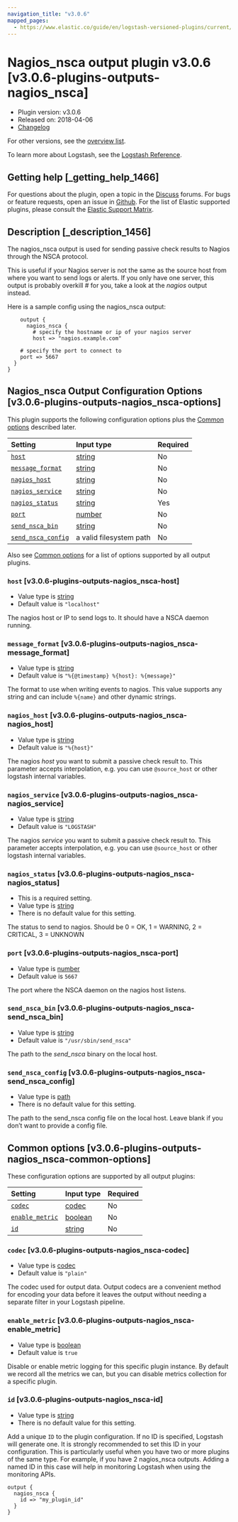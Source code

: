 ```yaml
---
navigation_title: "v3.0.6"
mapped_pages:
  - https://www.elastic.co/guide/en/logstash-versioned-plugins/current/v3.0.6-plugins-outputs-nagios_nsca.html
---
```


# Nagios_nsca output plugin v3.0.6 [v3.0.6-plugins-outputs-nagios_nsca]

* Plugin version: v3.0.6
* Released on: 2018-04-06
* [Changelog](https://github.com/logstash-plugins/logstash-output-nagios_nsca/blob/v3.0.6/CHANGELOG.md)

For other versions, see the [overview list](output-nagios_nsca-index.md).

To learn more about Logstash, see the [Logstash Reference](https://www.elastic.co/guide/en/logstash/current/index.html).

## Getting help [_getting_help_1466]

For questions about the plugin, open a topic in the [Discuss](http://discuss.elastic.co) forums. For bugs or feature requests, open an issue in [Github](https://github.com/logstash-plugins/logstash-output-nagios_nsca). For the list of Elastic supported plugins, please consult the [Elastic Support Matrix](https://www.elastic.co/support/matrix#matrix_logstash_plugins).

## Description [_description_1456]

The nagios\_nsca output is used for sending passive check results to Nagios through the NSCA protocol.

This is useful if your Nagios server is not the same as the source host from where you want to send logs or alerts. If you only have one server, this output is probably overkill # for you, take a look at the *nagios* output instead.

Here is a sample config using the nagios\_nsca output:

```
    output {
      nagios_nsca {
        # specify the hostname or ip of your nagios server
        host => "nagios.example.com"
```

```
    # specify the port to connect to
    port => 5667
  }
}
```

## Nagios_nsca Output Configuration Options [v3.0.6-plugins-outputs-nagios_nsca-options]

This plugin supports the following configuration options plus the [Common options](v3-0-6-plugins-outputs-nagios_nsca.md#v3.0.6-plugins-outputs-nagios_nsca-common-options) described later.

| Setting | Input type | Required |
| :- | :- | :- |
| [`host`](v3-0-6-plugins-outputs-nagios_nsca.md#v3.0.6-plugins-outputs-nagios_nsca-host) | [string](/lsr/value-types.md#string) | No |
| [`message_format`](v3-0-6-plugins-outputs-nagios_nsca.md#v3.0.6-plugins-outputs-nagios_nsca-message_format) | [string](/lsr/value-types.md#string) | No |
| [`nagios_host`](v3-0-6-plugins-outputs-nagios_nsca.md#v3.0.6-plugins-outputs-nagios_nsca-nagios_host) | [string](/lsr/value-types.md#string) | No |
| [`nagios_service`](v3-0-6-plugins-outputs-nagios_nsca.md#v3.0.6-plugins-outputs-nagios_nsca-nagios_service) | [string](/lsr/value-types.md#string) | No |
| [`nagios_status`](v3-0-6-plugins-outputs-nagios_nsca.md#v3.0.6-plugins-outputs-nagios_nsca-nagios_status) | [string](/lsr/value-types.md#string) | Yes |
| [`port`](v3-0-6-plugins-outputs-nagios_nsca.md#v3.0.6-plugins-outputs-nagios_nsca-port) | [number](/lsr/value-types.md#number) | No |
| [`send_nsca_bin`](v3-0-6-plugins-outputs-nagios_nsca.md#v3.0.6-plugins-outputs-nagios_nsca-send_nsca_bin) | [string](/lsr/value-types.md#string) | No |
| [`send_nsca_config`](v3-0-6-plugins-outputs-nagios_nsca.md#v3.0.6-plugins-outputs-nagios_nsca-send_nsca_config) | a valid filesystem path | No |

Also see [Common options](v3-0-6-plugins-outputs-nagios_nsca.md#v3.0.6-plugins-outputs-nagios_nsca-common-options) for a list of options supported by all output plugins.

### `host` [v3.0.6-plugins-outputs-nagios_nsca-host]

* Value type is [string](/lsr/value-types.md#string)
* Default value is `"localhost"`

The nagios host or IP to send logs to. It should have a NSCA daemon running.

### `message_format` [v3.0.6-plugins-outputs-nagios_nsca-message_format]

* Value type is [string](/lsr/value-types.md#string)
* Default value is `"%{@timestamp} %{host}: %{message}"`

The format to use when writing events to nagios. This value supports any string and can include `%{name}` and other dynamic strings.

### `nagios_host` [v3.0.6-plugins-outputs-nagios_nsca-nagios_host]

* Value type is [string](/lsr/value-types.md#string)
* Default value is `"%{host}"`

The nagios *host* you want to submit a passive check result to. This parameter accepts interpolation, e.g. you can use `@source_host` or other logstash internal variables.

### `nagios_service` [v3.0.6-plugins-outputs-nagios_nsca-nagios_service]

* Value type is [string](/lsr/value-types.md#string)
* Default value is `"LOGSTASH"`

The nagios *service* you want to submit a passive check result to. This parameter accepts interpolation, e.g. you can use `@source_host` or other logstash internal variables.

### `nagios_status` [v3.0.6-plugins-outputs-nagios_nsca-nagios_status]

* This is a required setting.
* Value type is [string](/lsr/value-types.md#string)
* There is no default value for this setting.

The status to send to nagios. Should be 0 = OK, 1 = WARNING, 2 = CRITICAL, 3 = UNKNOWN

### `port` [v3.0.6-plugins-outputs-nagios_nsca-port]

* Value type is [number](/lsr/value-types.md#number)
* Default value is `5667`

The port where the NSCA daemon on the nagios host listens.

### `send_nsca_bin` [v3.0.6-plugins-outputs-nagios_nsca-send_nsca_bin]

* Value type is [string](/lsr/value-types.md#string)
* Default value is `"/usr/sbin/send_nsca"`

The path to the *send\_nsca* binary on the local host.

### `send_nsca_config` [v3.0.6-plugins-outputs-nagios_nsca-send_nsca_config]

* Value type is [path](/lsr/value-types.md#path)
* There is no default value for this setting.

The path to the send\_nsca config file on the local host. Leave blank if you don’t want to provide a config file.

## Common options [v3.0.6-plugins-outputs-nagios_nsca-common-options]

These configuration options are supported by all output plugins:

| Setting | Input type | Required |
| :- | :- | :- |
| [`codec`](v3-0-6-plugins-outputs-nagios_nsca.md#v3.0.6-plugins-outputs-nagios_nsca-codec) | [codec](/lsr/value-types.md#codec) | No |
| [`enable_metric`](v3-0-6-plugins-outputs-nagios_nsca.md#v3.0.6-plugins-outputs-nagios_nsca-enable_metric) | [boolean](/lsr/value-types.md#boolean) | No |
| [`id`](v3-0-6-plugins-outputs-nagios_nsca.md#v3.0.6-plugins-outputs-nagios_nsca-id) | [string](/lsr/value-types.md#string) | No |

### `codec` [v3.0.6-plugins-outputs-nagios_nsca-codec]

* Value type is [codec](/lsr/value-types.md#codec)
* Default value is `"plain"`

The codec used for output data. Output codecs are a convenient method for encoding your data before it leaves the output without needing a separate filter in your Logstash pipeline.

### `enable_metric` [v3.0.6-plugins-outputs-nagios_nsca-enable_metric]

* Value type is [boolean](/lsr/value-types.md#boolean)
* Default value is `true`

Disable or enable metric logging for this specific plugin instance. By default we record all the metrics we can, but you can disable metrics collection for a specific plugin.

### `id` [v3.0.6-plugins-outputs-nagios_nsca-id]

* Value type is [string](/lsr/value-types.md#string)
* There is no default value for this setting.

Add a unique `ID` to the plugin configuration. If no ID is specified, Logstash will generate one. It is strongly recommended to set this ID in your configuration. This is particularly useful when you have two or more plugins of the same type. For example, if you have 2 nagios\_nsca outputs. Adding a named ID in this case will help in monitoring Logstash when using the monitoring APIs.

```
output {
  nagios_nsca {
    id => "my_plugin_id"
  }
}
```
